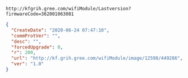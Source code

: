 `http://kfgrih.gree.com/wifiModule/Lastversion?firmwareCode=362001063081`

```json
{
  "CreateDate": "2020-06-24 07:47:10",
  "commProtVer": "",
  "desc": "",
  "forcedUpgrade": 0,
  "r": 200,
  "url": "http://kf.grih.gree.com/wifiModule/image/12598/449286",
  "ver": "1.0"
}
```